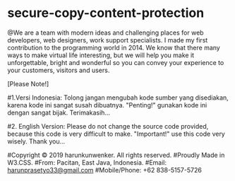 # secure-copy-content-protection

@We are a team with modern ideas and challenging places for web developers, web designers, work support specialists.
I made my first contribution to the programming world in 2014. We know that there many ways to make virtual life interesting, but we will help you make it unforgettable, bright and wonderful so you can convey your experience to your customers, visitors and users.

[Please Note!]

#1.Versi Indonesia:
 Tolong jangan mengubah kode sumber yang disediakan, karena kode ini sangat susah dibuatnya.
 "Penting!" gunakan kode ini dengan sangat bijak. Terimakasih...

#2. English Version:
 Please do not change the source code provided, because this code is very difficult to make.
 "Important!" use this code very wisely. Thank you...

#Copyright © 2019 harunkunwenker. All rights reserved.
#Proudly Made in W3.CSS.
#From: Pacitan, East Java, Indonesia.
#Email: harunprasetyo33@gmail.com
#Mobile/Phone: +62 838-5157-5726
